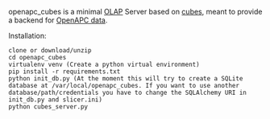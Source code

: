 openapc_cubes is a minimal [OLAP](https://en.wikipedia.org/wiki/Online_analytical_processing) Server based on [cubes](http://cubes.databrewery.org/), meant to provide a backend for [OpenAPC data](https://github.com/OpenAPC).

Installation:

    clone or download/unzip
    cd openapc_cubes
    virtualenv venv (Create a python virtual environment)
    pip install -r requirements.txt
    python init_db.py (At the moment this will try to create a SQLite database at /var/local/openapc_cubes. If you want to use another database/path/credentials you have to change the SQLAlchemy URI in init_db.py and slicer.ini)
    python cubes_server.py